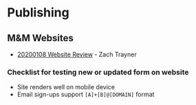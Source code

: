 # Publishing

## M&M Websites

* [20200108 Website Review](https://docs.google.com/presentation/d/1l9rhWVEz8JpAf9GWmE5-YtEMoUrs_pPcSuw5P-qVGxs/edit#slide=id.g56a58be8df_2_73) - Zach Trayner 





### Checklist for testing new or updated form on website

* Site renders well on mobile device
* Email sign-ups support `[A]+[B]@[DOMAIN]` format



